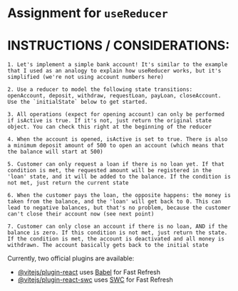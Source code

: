 # Assignment for `useReducer`

# INSTRUCTIONS / CONSIDERATIONS:

    1. Let's implement a simple bank account! It's similar to the example that I used as an analogy to explain how useReducer works, but it's simplified (we're not using account numbers here)

    2. Use a reducer to model the following state transitions: openAccount, deposit, withdraw, requestLoan, payLoan, closeAccount. Use the `initialState` below to get started.

    3. All operations (expect for opening account) can only be performed if isActive is true. If it's not, just return the original state object. You can check this right at the beginning of the reducer

    4. When the account is opened, isActive is set to true. There is also a minimum deposit amount of 500 to open an account (which means that the balance will start at 500)

    5. Customer can only request a loan if there is no loan yet. If that condition is met, the requested amount will be registered in the 'loan' state, and it will be added to the balance. If the condition is not met, just return the current state

    6. When the customer pays the loan, the opposite happens: the money is taken from the balance, and the 'loan' will get back to 0. This can lead to negative balances, but that's no problem, because the customer can't close their account now (see next point)

    7. Customer can only close an account if there is no loan, AND if the balance is zero. If this condition is not met, just return the state. If the condition is met, the account is deactivated and all money is withdrawn. The account basically gets back to the initial state

Currently, two official plugins are available:

- [@vitejs/plugin-react](https://github.com/vitejs/vite-plugin-react/blob/main/packages/plugin-react/README.md) uses [Babel](https://babeljs.io/) for Fast Refresh
- [@vitejs/plugin-react-swc](https://github.com/vitejs/vite-plugin-react-swc) uses [SWC](https://swc.rs/) for Fast Refresh
